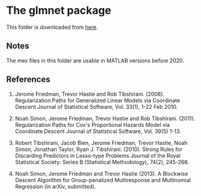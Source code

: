# The glmnet package

This folder is downloaded from [here](http://hastie.su.domains/glmnet_matlab/).

## Notes

The mex files in this folder are usable in MATLAB versions before 2020.

## References

1. Jerome Friedman, Trevor Hastie and Rob Tibshirani. (2008).
Regularization Paths for Generalized Linear Models via Coordinate Descent
Journal of Statistical Software, Vol. 33(1), 1-22 Feb 2010.

2. Noah Simon, Jerome Friedman, Trevor Hastie and Rob Tibshirani. (2011).
Regularization Paths for Cox's Proportional Hazards Model via Coordinate Descent
Journal of Statistical Software, Vol. 39(5) 1-13.

3. Robert Tibshirani, Jacob Bien, Jerome Friedman, Trevor Hastie, Noah Simon, Jonathan Taylor, Ryan J. Tibshirani. (2010).
Strong Rules for Discarding Predictors in Lasso-type Problems
Journal of the Royal Statistical Society: Series B (Statistical Methodology), 74(2), 245-266.

4. Noah Simon, Jerome Friedman and Trevor Hastie (2013).
A Blockwise Descent Algorithm for Group-penalized Multiresponse and Multinomial Regression
(in arXiv, submitted).
